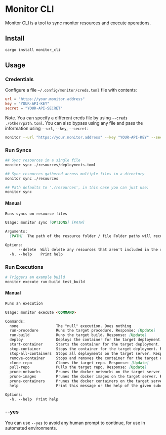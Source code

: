 # Monitor CLI

Monitor CLI is a tool to sync monitor resources and execute operations.

## Install

```sh
cargo install monitor_cli
```

## Usage

### Credentials

Configure a file `~/.config/monitor/creds.toml` file with contents:
```toml
url = "https://your.monitor.address"
key = "YOUR-API-KEY"
secret = "YOUR-API-SECRET"
```

Note. You can specify a different creds file by using `--creds ./other/path.toml`.
You can also bypass using any file and pass the information using `--url`, `--key`, `--secret`:

```sh
monitor --url "https://your.monitor.address" --key "YOUR-API-KEY" --secret "YOUR-API-SECRET" ...
```

### Run Syncs

```sh
## Sync resources in a single file
monitor sync ./resources/deployments.toml

## Sync resources gathered across multiple files in a directory
monitor sync ./resources

## Path defaults to './resources', in this case you can just use:
monitor sync
```

#### Manual
```md
Runs syncs on resource files

Usage: monitor sync [OPTIONS] [PATH]

Arguments:
  [PATH]  The path of the resource folder / file Folder paths will recursively incorporate all the resources it finds under the folder [default: ./resources]

Options:
      --delete  Will delete any resources that aren't included in the resource files
  -h, --help    Print help
```

### Run Executions

```sh
# Triggers an example build
monitor execute run-build test_build
```

#### Manual
```md
Runs an execution

Usage: monitor execute <COMMAND>

Commands:
  none                 The "null" execution. Does nothing
  run-procedure        Runs the target procedure. Response: [Update]
  run-build            Runs the target build. Response: [Update]
  deploy               Deploys the container for the target deployment. Response: [Update]
  start-container      Starts the container for the target deployment. Response: [Update]
  stop-container       Stops the container for the target deployment. Response: [Update]
  stop-all-containers  Stops all deployments on the target server. Response: [Update]
  remove-container     Stops and removes the container for the target deployment. Reponse: [Update]
  clone-repo           Clones the target repo. Response: [Update]
  pull-repo            Pulls the target repo. Response: [Update]
  prune-networks       Prunes the docker networks on the target server. Response: [Update]
  prune-images         Prunes the docker images on the target server. Response: [Update]
  prune-containers     Prunes the docker containers on the target server. Response: [Update]
  help                 Print this message or the help of the given subcommand(s)

Options:
  -h, --help  Print help
```

### --yes

You can use `--yes` to avoid any human prompt to continue, for use in automated environments.

